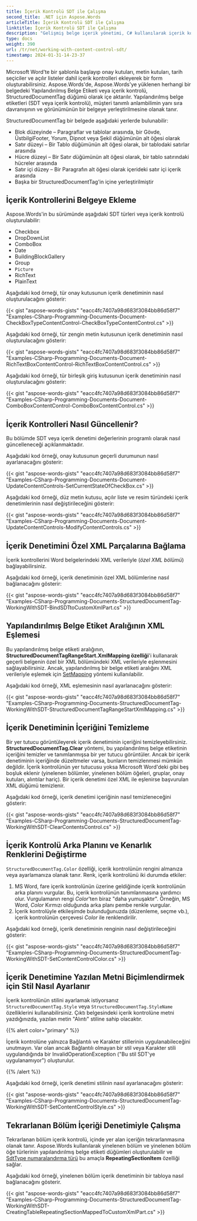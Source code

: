 ```yaml
---
title: İçerik Kontrolü SDT ile Çalışma
second_title: .NET için Aspose.Words
articleTitle: İçerik Kontrolü SDT ile Çalışma
linktitle: İçerik Kontrolü SDT ile Çalışma
description: "Gelişmiş belge içerik yönetimi, C# kullanılarak içerik kontrollerinin (Yapılandırılmış Belge Etiketleri) nasıl oluşturulacağı ve değiştirileceği."
type: docs
weight: 390
url: /tr/net/working-with-content-control-sdt/
timestamp: 2024-01-31-14-23-37
---
```


Microsoft Word'te bir şablonla başlayıp onay kutuları, metin kutuları, tarih seçiciler ve açılır listeler dahil içerik kontrolleri ekleyerek bir form oluşturabilirsiniz. Aspose.Words'de, Aspose.Words'ye yüklenen herhangi bir belgedeki Yapılandırılmış Belge Etiketi veya içerik kontrolü, StructuredDocumentTag düğümü olarak içe aktarılır. Yapılandırılmış belge etiketleri (SDT veya içerik kontrolü), müşteri tanımlı anlambilimin yanı sıra davranışının ve görünümünün bir belgeye yerleştirilmesine olanak tanır.

StructuredDocumentTag bir belgede aşağıdaki yerlerde bulunabilir:

- Blok düzeyinde – Paragraflar ve tablolar arasında, bir Gövde, ÜstbilgiFooter, Yorum, Dipnot veya Şekil düğümünün alt öğesi olarak
- Satır düzeyi – Bir Tablo düğümünün alt öğesi olarak, bir tablodaki satırlar arasında
- Hücre düzeyi – Bir Satır düğümünün alt öğesi olarak, bir tablo satırındaki hücreler arasında
- Satır içi düzey – Bir Paragrafın alt öğesi olarak içerideki satır içi içerik arasında
- Başka bir StructuredDocumentTag'in içine yerleştirilmiştir

## İçerik Kontrollerini Belgeye Ekleme

Aspose.Words'in bu sürümünde aşağıdaki SDT türleri veya içerik kontrolü oluşturulabilir:

- Checkbox
- DropDownList
- ComboBox
- Date
- BuildingBlockGallery
- Group
- `Picture`
- RichText
- PlainText

Aşağıdaki kod örneği, tür onay kutusunun içerik denetiminin nasıl oluşturulacağını gösterir:

{{< gist "aspose-words-gists" "eacc4fc7407a98d683f3084bb86d58f7" "Examples-CSharp-Programming-Documents-Document-CheckBoxTypeContentControl-CheckBoxTypeContentControl.cs" >}}

Aşağıdaki kod örneği, tür zengin metin kutusunun içerik denetiminin nasıl oluşturulacağını gösterir:

{{< gist "aspose-words-gists" "eacc4fc7407a98d683f3084bb86d58f7" "Examples-CSharp-Programming-Documents-Document-RichTextBoxContentControl-RichTextBoxContentControl.cs" >}}

Aşağıdaki kod örneği, tür birleşik giriş kutusunun içerik denetiminin nasıl oluşturulacağını gösterir:

{{< gist "aspose-words-gists" "eacc4fc7407a98d683f3084bb86d58f7" "Examples-CSharp-Programming-Documents-Document-ComboBoxContentControl-ComboBoxContentControl.cs" >}}

## İçerik Kontrolleri Nasıl Güncellenir?

Bu bölümde SDT veya içerik denetimi değerlerinin programlı olarak nasıl güncelleneceği açıklanmaktadır.

Aşağıdaki kod örneği, onay kutusunun geçerli durumunun nasıl ayarlanacağını gösterir:

{{< gist "aspose-words-gists" "eacc4fc7407a98d683f3084bb86d58f7" "Examples-CSharp-Programming-Documents-Document-UpdateContentControls-SetCurrentStateOfCheckBox.cs" >}}

Aşağıdaki kod örneği, düz metin kutusu, açılır liste ve resim türündeki içerik denetimlerinin nasıl değiştirileceğini gösterir:

{{< gist "aspose-words-gists" "eacc4fc7407a98d683f3084bb86d58f7" "Examples-CSharp-Programming-Documents-Document-UpdateContentControls-ModifyContentControls.cs" >}}

## İçerik Denetimini Özel XML Parçalarına Bağlama

İçerik kontrollerini Word belgelerindeki XML verileriyle (*özel XML bölümü*) bağlayabilirsiniz.

Aşağıdaki kod örneği, içerik denetiminin özel XML bölümlerine nasıl bağlanacağını gösterir:

{{< gist "aspose-words-gists" "eacc4fc7407a98d683f3084bb86d58f7" "Examples-CSharp-Programming-Documents-StructuredDocumentTag-WorkingWithSDT-BindSDTtoCustomXmlPart.cs" >}}

## Yapılandırılmış Belge Etiket Aralığının XML Eşlemesi

Bu yapılandırılmış belge etiketi aralığının, **StructuredDocumentTagRangeStart.XmlMapping özelliği**'i kullanarak geçerli belgenin özel bir XML bölümündeki XML verileriyle eşlenmesini sağlayabilirsiniz. Ancak, yapılandırılmış bir belge etiketi aralığını XML verileriyle eşlemek için [SetMapping](https://reference.aspose.com/words/tr/net/aspose.words.markup/xmlmapping/setmapping/) yöntemi kullanılabilir.

Aşağıdaki kod örneği, XML eşlemesinin nasıl ayarlanacağını gösterir:

{{< gist "aspose-words-gists" "eacc4fc7407a98d683f3084bb86d58f7" "Examples-CSharp-Programming-Documents-StructuredDocumentTag-WorkingWithSDT-StructuredDocumentTagRangeStartXmlMapping.cs" >}}

## İçerik Denetiminin İçeriğini Temizleme

Bir yer tutucu görüntüleyerek içerik denetiminin içeriğini temizleyebilirsiniz. **StructuredDocumentTag.Clear** yöntemi, bu yapılandırılmış belge etiketinin içeriğini temizler ve tanımlanmışsa bir yer tutucu görüntüler. Ancak bir içerik denetiminin içeriğinde düzeltmeler varsa, bunların temizlenmesi mümkün değildir. İçerik kontrolünün yer tutucusu yoksa Microsoft Word'deki gibi beş boşluk eklenir (yinelenen bölümler, yinelenen bölüm öğeleri, gruplar, onay kutuları, alıntılar hariç). Bir içerik denetimi özel XML ile eşlenirse başvurulan XML düğümü temizlenir.

Aşağıdaki kod örneği, içerik denetimi içeriğinin nasıl temizleneceğini gösterir:

{{< gist "aspose-words-gists" "eacc4fc7407a98d683f3084bb86d58f7" "Examples-CSharp-Programming-Documents-StructuredDocumentTag-WorkingWithSDT-ClearContentsControl.cs" >}}

## İçerik Kontrolü Arka Planını ve Kenarlık Renklerini Değiştirme

`StructuredDocumentTag.Color` özelliği, içerik kontrolünün rengini almanıza veya ayarlamanıza olanak tanır. Renk, içerik kontrolünü iki durumda etkiler:

1. MS Word, fare içerik kontrolünün üzerine geldiğinde içerik kontrolünün arka planını vurgular. Bu, içerik kontrolünün tanımlanmasına yardımcı olur. Vurgulamanın rengi *Color*'ten biraz "daha yumuşaktır". Örneğin, MS Word, *Color* Kırmızı olduğunda arka planı pembe renkle vurgular.
2. İçerik kontrolüyle etkileşimde bulunduğunuzda (düzenleme, seçme vb.), içerik kontrolünün çerçevesi *Color* ile renklendirilir.

Aşağıdaki kod örneği, içerik denetiminin renginin nasıl değiştirileceğini gösterir:

{{< gist "aspose-words-gists" "eacc4fc7407a98d683f3084bb86d58f7" "Examples-CSharp-Programming-Documents-StructuredDocumentTag-WorkingWithSDT-SetContentControlColor.cs" >}}

## İçerik Denetimine Yazılan Metni Biçimlendirmek için Stil Nasıl Ayarlanır

İçerik kontrolünün stilini ayarlamak istiyorsanız `StructuredDocumentTag.Style` veya `StructuredDocumentTag.StyleName` özelliklerini kullanabilirsiniz. Çıktı belgesindeki içerik kontrolüne metni yazdığınızda, yazılan metin "Alıntı" stiline sahip olacaktır.

{{% alert color="primary" %}}

İçerik kontrolüne yalnızca Bağlantılı ve Karakter stillerinin uygulanabileceğini unutmayın. Var olan ancak Bağlantılı olmayan bir stil veya Karakter stili uygulandığında bir InvalidOperationException ("Bu stil SDT'ye uygulanamıyor") oluşturulur.

{{% /alert %}}

Aşağıdaki kod örneği, içerik denetimi stilinin nasıl ayarlanacağını gösterir:

{{< gist "aspose-words-gists" "eacc4fc7407a98d683f3084bb86d58f7" "Examples-CSharp-Programming-Documents-StructuredDocumentTag-WorkingWithSDT-SetContentControlStyle.cs" >}}

## Tekrarlanan Bölüm İçeriği Denetimiyle Çalışma

Tekrarlanan bölüm içerik kontrolü, içinde yer alan içeriğin tekrarlanmasına olanak tanır. Aspose.Words kullanılarak yinelenen bölüm ve yinelenen bölüm öğe türlerinin yapılandırılmış belge etiketi düğümleri oluşturulabilir ve [SdtType numaralandırma türü](https://reference.aspose.com/words/tr/net/aspose.words.markup/sdttype/) bu amaçla **RepeatingSectionItem** özelliği sağlar.

Aşağıdaki kod örneği, yinelenen bölüm içerik denetiminin bir tabloya nasıl bağlanacağını gösterir.

{{< gist "aspose-words-gists" "eacc4fc7407a98d683f3084bb86d58f7" "Examples-CSharp-Programming-Documents-StructuredDocumentTag-WorkingWithSDT-CreatingTableRepeatingSectionMappedToCustomXmlPart.cs" >}}
